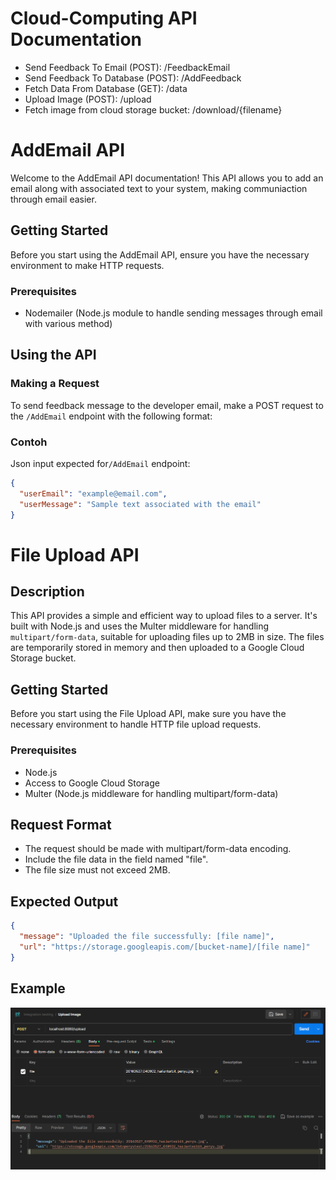 # Cloud-Computing API Documentation

* Send Feedback To Email (POST): /FeedbackEmail
* Send Feedback To Database (POST): /AddFeedback
* Fetch Data From Database (GET): /data
* Upload Image (POST): /upload
* Fetch image from cloud storage bucket: /download/{filename}

# AddEmail API

Welcome to the AddEmail API documentation! This API allows you to add an email along with associated text to your system, making communiaction through email easier.

## Getting Started

Before you start using the AddEmail API, ensure you have the necessary environment to make HTTP requests.

### Prerequisites
- Nodemailer (Node.js module to handle sending messages through email with various method)

## Using the API

### Making a Request

To send feedback message to the developer email, make a POST request to the `/AddEmail` endpoint with the following format:

### Contoh

Json input expected for`/AddEmail` endpoint:

```json
{
  "userEmail": "example@email.com",
  "userMessage": "Sample text associated with the email"
}
```

# File Upload API

## Description

This API provides a simple and efficient way to upload files to a server. It's built with Node.js and uses the Multer middleware for handling `multipart/form-data`, suitable for uploading files up to 2MB in size. The files are temporarily stored in memory and then uploaded to a Google Cloud Storage bucket.

## Getting Started
Before you start using the File Upload API, make sure you have the necessary environment to handle HTTP file upload requests.

### Prerequisites

- Node.js
- Access to Google Cloud Storage
- Multer (Node.js middleware for handling multipart/form-data)
  
## Request Format
- The request should be made with multipart/form-data encoding.
- Include the file data in the field named "file".
- The file size must not exceed 2MB.
  
## Expected Output
```json
{
  "message": "Uploaded the file successfully: [file name]",
  "url": "https://storage.googleapis.com/[bucket-name]/[file name]"
}
```
## Example
![Upload Example](Readme-Img/Upload.png)
